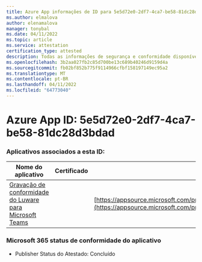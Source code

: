 ```yaml
---
title: Azure App informações de ID para 5e5d72e0-2df7-4ca7-be58-81dc28d3bdad
ms.author: elmalova
author: elenamalova
manager: tonybal
ms.date: 04/11/2022
ms.topic: article
ms.service: attestation
certification_type: attested
description: Todas as informações de segurança e conformidade disponíveis para 5e5d72e0-2df7-4ca7-be58-81dc28d3bdad.
ms.openlocfilehash: 3b2aa027fb2c85d700be13c689b40246d9159d4a
ms.sourcegitcommit: fb02bf852b775f9114966cfbf158197149ec95a2
ms.translationtype: MT
ms.contentlocale: pt-BR
ms.lasthandoff: 04/11/2022
ms.locfileid: "64773040"
---
```

# <a name="azure-app-id-5e5d72e0-2df7-4ca7-be58-81dc28d3bdad"></a>Azure App ID: 5e5d72e0-2df7-4ca7-be58-81dc28d3bdad


### <a name="apps-associated-with-this-id"></a>Aplicativos associados a esta ID:
| **Nome do aplicativo** | **Certificado** | **Exibir no AppSource** |
|--------------|---------------|-----------------------|
| [Gravação de conformidade do Luware para Microsoft Teams](../forward/luwareagzurich.recording_azure_marketplace.md) |  | [https://appsource.microsoft.com/product/office/luwareagzurich.recording_azure_marketplace](https://appsource.microsoft.com/product/office/luwareagzurich.recording_azure_marketplace) |

### <a name="microsoft-365-app-compliance-status"></a>Microsoft 365 status de conformidade do aplicativo
- Publisher Status do Atestado: Concluído

